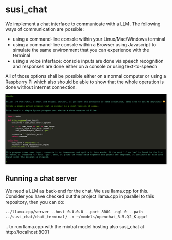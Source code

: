 # susi_chat

We implement a chat interface to communicate with a LLM. The following ways of communication are possible:

- using a command-line console within your Linux/Mac/Windows terminal
- using a command-line console within a Browser using Javascript to simulate the same environment that you can experience with the terminal
- using a voice interface: console inputs are done via speech recognition and responses are done either on a console or using text-to-speech

All of those options shall be possible either on a normal computer or using a Raspberry Pi
which also should be able to show that the whole operation is done without internet connection.

![SUSI terminal example](chat_terminal/img/chat_terminal.png)

## Running a chat server

We need a LLM as back-end for the chat. We use llama.cpp for this. Consider you have checked out the project llama.cpp in parallel to this repository, then you can do:

```
../llama.cpp/server --host 0.0.0.0 --port 8001 -ngl 0 --path ../susi_chat/chat_terminal/ -m ~/models/openchat_3.5.Q2_K.gguf
```

.. to run llama.cpp with the mixtral model hosting also susi_chat at http://localhost:8001
